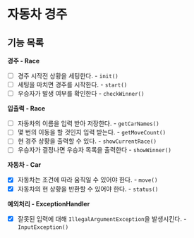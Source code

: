 # 자동차 경주

## 기능 목록
**경주 - Race**
- [ ] 경주 시작전 상황을 세팅한다. - `init()` 
- [ ] 세팅을 마치면 경주를 시작한다. - `start()` 
- [ ] 우승자가 발생 여부를 확인한다 - `checkWinner()` 

**입출력 - Race**
- [ ] 자동차의 이름을 입력 받아 저장한다. - `getCarNames()`
- [ ] 몇 번의 이동을 할 것인지 입력 받는다. - `getMoveCount()`
- [ ] 현 경주 상황을 출력할 수 있다. - `showCurrentRace()`
- [ ] 우승자가 결정나면 우승자 목록을 출력한다 - `showWinner()`

**자동차 - Car**
- [x] 자동차는 조건에 따라 움직일 수 있어야 한다. - `move()`
- [x] 자동차의 현 상황을 반환할 수 있어야 한다. - `status()`

**예외처리 - ExceptionHandler**
- [x] 잘못된 입력에 대해 `IllegalArgumentException`을 발생시킨다. - `InputException()`
